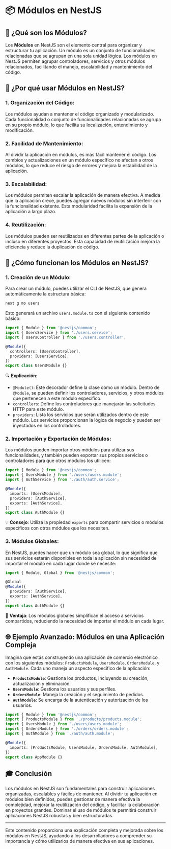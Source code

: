 
# 📦 Módulos en NestJS

## 🌟 ¿Qué son los Módulos?

Los **Módulos** en NestJS son el elemento central para organizar y estructurar tu aplicación. Un módulo es un conjunto de funcionalidades relacionadas que se agrupan en una sola unidad lógica. Los módulos en NestJS permiten agrupar controladores, servicios y otros módulos relacionados, facilitando el manejo, escalabilidad y mantenimiento del código.

## 🎯 ¿Por qué usar Módulos en NestJS?

### 1. **Organización del Código:**
   Los módulos ayudan a mantener el código organizado y modularizado. Cada funcionalidad o conjunto de funcionalidades relacionadas se agrupa en su propio módulo, lo que facilita su localización, entendimiento y modificación.

### 2. **Facilidad de Mantenimiento:**
   Al dividir la aplicación en módulos, es más fácil mantener el código. Los cambios y actualizaciones en un módulo específico no afectan a otros módulos, lo que reduce el riesgo de errores y mejora la estabilidad de la aplicación.

### 3. **Escalabilidad:**
   Los módulos permiten escalar la aplicación de manera efectiva. A medida que la aplicación crece, puedes agregar nuevos módulos sin interferir con la funcionalidad existente. Esta modularidad facilita la expansión de la aplicación a largo plazo.

### 4. **Reutilización:**
   Los módulos pueden ser reutilizados en diferentes partes de la aplicación o incluso en diferentes proyectos. Esta capacidad de reutilización mejora la eficiencia y reduce la duplicación de código.

## 🔧 ¿Cómo funcionan los Módulos en NestJS?

### 1. **Creación de un Módulo:**
   Para crear un módulo, puedes utilizar el CLI de NestJS, que genera automáticamente la estructura básica:

   ```bash
   nest g mo users
   ```

   Esto generará un archivo `users.module.ts` con el siguiente contenido básico:

   ```typescript
   import { Module } from '@nestjs/common';
   import { UsersService } from './users.service';
   import { UsersController } from './users.controller';

   @Module({
     controllers: [UsersController],
     providers: [UsersService],
   })
   export class UsersModule {}
   ```

   🔍 **Explicación**:
   - `@Module()`: Este decorador define la clase como un módulo. Dentro de `@Module`, se pueden definir los controladores, servicios, y otros módulos que pertenecen a este módulo específico.
   - `controllers`: Define los controladores que manejarán las solicitudes HTTP para este módulo.
   - `providers`: Lista los servicios que serán utilizados dentro de este módulo. Los servicios proporcionan la lógica de negocio y pueden ser inyectados en los controladores.

### 2. **Importación y Exportación de Módulos:**
   Los módulos pueden importar otros módulos para utilizar sus funcionalidades, y también pueden exportar sus propios servicios o controladores para que otros módulos los utilicen:

   ```typescript
   import { Module } from '@nestjs/common';
   import { UsersModule } from './users/users.module';
   import { AuthService } from './auth/auth.service';

   @Module({
     imports: [UsersModule],
     providers: [AuthService],
     exports: [AuthService],
   })
   export class AuthModule {}
   ```

   💡 **Consejo**: Utiliza la propiedad `exports` para compartir servicios o módulos específicos con otros módulos que los necesiten.

### 3. **Módulos Globales:**
   En NestJS, puedes hacer que un módulo sea global, lo que significa que sus servicios estarán disponibles en toda la aplicación sin necesidad de importar el módulo en cada lugar donde se necesite:

   ```typescript
   import { Module, Global } from '@nestjs/common';

   @Global
   @Module({
     providers: [AuthService],
     exports: [AuthService],
   })
   export class AuthModule {}
   ```

   🚀 **Ventaja**: Los módulos globales simplifican el acceso a servicios compartidos, reduciendo la necesidad de importar el módulo en cada lugar.

## 🌐 Ejemplo Avanzado: Módulos en una Aplicación Compleja

Imagina que estás construyendo una aplicación de comercio electrónico con los siguientes módulos: `ProductsModule`, `UsersModule`, `OrdersModule`, y `AuthModule`. Cada uno maneja un aspecto específico de la aplicación:

- **`ProductsModule`**: Gestiona los productos, incluyendo su creación, actualización y eliminación.
- **`UsersModule`**: Gestiona los usuarios y sus perfiles.
- **`OrdersModule`**: Maneja la creación y el seguimiento de pedidos.
- **`AuthModule`**: Se encarga de la autenticación y autorización de los usuarios.

```typescript
import { Module } from '@nestjs/common';
import { ProductsModule } from './products/products.module';
import { UsersModule } from './users/users.module';
import { OrdersModule } from './orders/orders.module';
import { AuthModule } from './auth/auth.module';

@Module({
  imports: [ProductsModule, UsersModule, OrdersModule, AuthModule],
})
export class AppModule {}
```

## 🎓 Conclusión

Los módulos en NestJS son fundamentales para construir aplicaciones organizadas, escalables y fáciles de mantener. Al dividir tu aplicación en módulos bien definidos, puedes gestionar de manera efectiva la complejidad, mejorar la reutilización del código, y facilitar la colaboración en proyectos grandes. Dominar el uso de módulos te permitirá construir aplicaciones NestJS robustas y bien estructuradas.

---

Este contenido proporciona una explicación completa y mejorada sobre los módulos en NestJS, ayudando a los desarrolladores a comprender su importancia y cómo utilizarlos de manera efectiva en sus aplicaciones.
